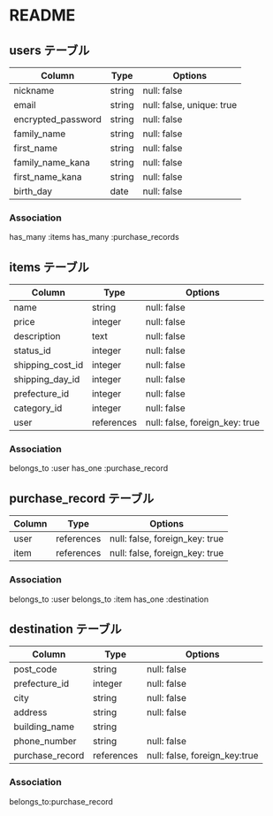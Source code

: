 # README

## users テーブル

| Column             | Type        | Options                   |
| ------------------ | ------      | ------------------------- |
| nickname           | string      | null: false               |
| email              | string      | null: false, unique: true | 
| encrypted_password | string      | null: false               |
| family_name        | string      | null: false               |
| first_name         | string      | null: false               |
| family_name_kana   | string      | null: false               |
| first_name_kana    | string      | null: false               |
| birth_day          | date        | null: false               |


### Association

has_many :items 
has_many :purchase_records


## items テーブル

| Column             | Type        | Options                        |
| ------------------ | ------      | ------------------------------ |
| name               | string      | null: false                    |
| price              | integer     | null: false                    |
| description        | text        | null: false                    |
| status_id          | integer     | null: false                    |
| shipping_cost_id   | integer     | null: false                    |
| shipping_day_id    | integer     | null: false                    |
| prefecture_id      | integer     | null: false                    |
| category_id        | integer     | null: false                    |
| user               | references  | null: false, foreign_key: true |

### Association

belongs_to :user
has_one :purchase_record


## purchase_record テーブル


| Column             | Type        | Options                        |
| ------------------ | ------      | ------------------------------ |
| user               | references  | null: false, foreign_key: true |
| item               | references  | null: false, foreign_key: true |

### Association

belongs_to :user
belongs_to :item
has_one :destination


## destination テーブル

|Column           |	Type        | Options                        |
| --------------- | -------     | ------------------------------ |
|post_code	      | string      |	null: false                    |
|prefecture_id    | integer     |	null: false                    | 
|city             | string      |	null: false                    |
|address  	      | string	    | null: false                    |
|building_name    | string	    |                                |
|phone_number     | string	    | null: false                    |
|purchase_record  | references  | null: false, foreign_key:true  |


### Association

belongs_to:purchase_record







